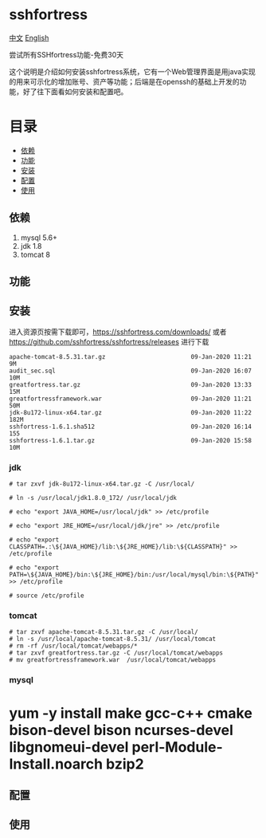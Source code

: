 # sshfortress

[中文](https://github.com/sshfortress/sshfortress/blob/master/zh/README.md)  [English](https://github.com/sshfortress/sshfortress/blob/master/README.md)

尝试所有SSHfortress功能-免费30天

这个说明是介绍如何安装sshfortress系统，它有一个Web管理界面是用java实现的用来可示化的增加账号、资产等功能；后端是在openssh的基础上开发的功能，好了往下面看如何安装和配置吧。  

目录
================
* [依赖](#依赖)
* [功能](#功能)
* [安装](#安装)
* [配置](#配置)
* [使用](#使用)

## 依赖

1. mysql 5.6+ 
2. jdk 1.8  
3. tomcat 8 

## 功能

## 安装
进入资源页按需下载即可，https://sshfortress.com/downloads/  或者  https://github.com/sshfortress/sshfortress/releases  进行下载
```
apache-tomcat-8.5.31.tar.gz                        09-Jan-2020 11:21      9M
audit_sec.sql                                      09-Jan-2020 16:07     10M
greatfortress.tar.gz                               09-Jan-2020 13:33     15M
greatfortressframework.war                         09-Jan-2020 11:21     50M
jdk-8u172-linux-x64.tar.gz                         09-Jan-2020 11:22    182M
sshfortress-1.6.1.sha512                           09-Jan-2020 16:14     155
sshfortress-1.6.1.tar.gz                           09-Jan-2020 15:58     10M
```
### jdk

```
# tar zxvf jdk-8u172-linux-x64.tar.gz -C /usr/local/

# ln -s /usr/local/jdk1.8.0_172/ /usr/local/jdk

# echo "export JAVA_HOME=/usr/local/jdk" >> /etc/profile

# echo "export JRE_HOME=/usr/local/jdk/jre" >> /etc/profile

# echo "export CLASSPATH=.:\${JAVA_HOME}/lib:\${JRE_HOME}/lib:\${CLASSPATH}" >> /etc/profile

# echo "export PATH=\${JAVA_HOME}/bin:\${JRE_HOME}/bin:/usr/local/mysql/bin:\${PATH}" >> /etc/profile

# source /etc/profile
```

### tomcat

```
# tar zxvf apache-tomcat-8.5.31.tar.gz -C /usr/local/
# ln -s /usr/local/apache-tomcat-8.5.31/ /usr/local/tomcat
# rm -rf /usr/local/tomcat/webapps/*
# tar zxvf greatfortress.tar.gz -C /usr/local/tomcat/webapps
# mv greatfortressframework.war  /usr/local/tomcat/webapps
```

### mysql 
# yum -y install make gcc-c++ cmake bison-devel bison  ncurses-devel libgnomeui-devel perl-Module-Install.noarch  bzip2

## 配置




## 使用


